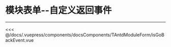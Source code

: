 # 模块表单--自定义返回事件

---

<common-code-format isShowModule>
  <docsComponents-TAntdModuleForm-isGoBackEvent slot="source"></docsComponents-TAntdModuleForm-isGoBackEvent>
 <<< @/docs/.vuepress/components/docsComponents/TAntdModuleForm/isGoBackEvent.vue
</common-code-format>
